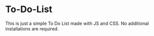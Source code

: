 # To-Do-List
This is just a simple To Do List made with JS and CSS.
No additional installations are required.
